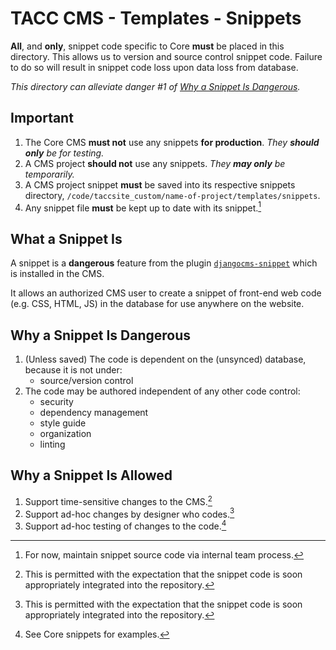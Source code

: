 # TACC CMS - Templates - Snippets

__All__, and __only__, snippet code specific to Core __must__ be placed in this directory. This allows us to version and source control snippet code. Failure to do so will result in snippet code loss upon data loss from database.

_This directory can alleviate danger #1 of [Why a Snippet Is Dangerous](#why-a-snippet-is-dangerous)._

## Important

1. The Core CMS __must not__ use any snippets __for production__. _They __should only__ be for testing._
2. A CMS project __should not__ use any snippets. _They __may only__ be temporarily._
3. A CMS project snippet __must__ be saved into its respective snippets directory, `/code/taccsite_custom/name-of-project/templates/snippets`.
4. Any snippet file __must__ be kept up to date with its snippet.[^1]

[^1]: For now, maintain snippet source code via internal team process.

## What a Snippet Is

A snippet is a __dangerous__ feature from the plugin [`djangocms-snippet`](https://github.com/divio/djangocms-snippet) which is installed in the CMS.

It allows an authorized CMS user to create a snippet of front-end web code (e.g. CSS, HTML, JS) in the database for use anywhere on the website.

## Why a Snippet Is Dangerous

1. (Unless saved) The code is dependent on the (unsynced) database, because it is not under:
    - source/version control
2. The code may be authored independent of any other code control:
    - security
    - dependency management
    - style guide
    - organization
    - linting

## Why a Snippet Is Allowed

1. Support time-sensitive changes to the CMS.[^2]
2. Support ad-hoc changes by designer who codes.[^2]
3. Support ad-hoc testing of changes to the code.[^3]

[^2]: This is permitted with the expectation that the snippet code is soon appropriately integrated into the repository.
[^3]: See Core snippets for examples.
